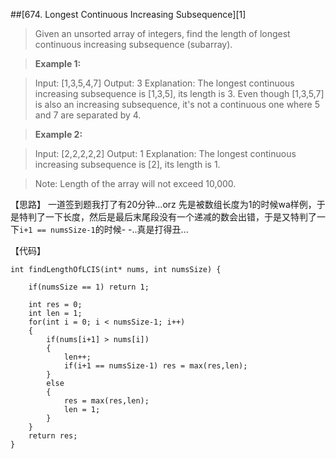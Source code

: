 ##[674. Longest Continuous Increasing Subsequence][1]

>  Given an unsorted array of integers, find the length of longest continuous increasing subsequence (subarray).

>**Example 1:**

>Input: [1,3,5,4,7]
>Output: 3
>Explanation: The longest continuous increasing subsequence is [1,3,5], its length is 3. 
>Even though [1,3,5,7] is also an increasing subsequence, it's not a continuous one where 5 and 7 are separated by 4. 

>**Example 2:**

>Input: [2,2,2,2,2]
>Output: 1
>Explanation: The longest continuous increasing subsequence is [2], its length is 1. 

>Note: Length of the array will not exceed 10,000. 

【思路】
一道签到题我打了有20分钟...orz
先是被数组长度为1的时候wa样例，于是特判了一下长度，然后是最后末尾段没有一个递减的数会出错，于是又特判了一下`i+1 == numsSize-1`的时候- -..真是打得丑...

【代码】
```
int findLengthOfLCIS(int* nums, int numsSize) {
    
    if(numsSize == 1) return 1;
    
    int res = 0;
    int len = 1;
	for(int i = 0; i < numsSize-1; i++)
    {
    	if(nums[i+1] > nums[i])
		{
			len++;
			if(i+1 == numsSize-1) res = max(res,len);
		} 
		else
		{
			res = max(res,len);
			len = 1;
		} 
	}
	return res;
}
```